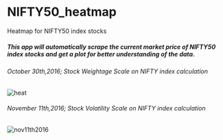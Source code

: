 # NIFTY50_heatmap

Heatmap for NIFTY50 index stocks 

##### This app will automatically scrape the current market price of NIFTY50 index stocks and get a plot for better understanding of the data.

###### October 30th,2016; Stock Weightage Scale on NIFTY index calculation 
![heat](https://cloud.githubusercontent.com/assets/16385390/19842264/7c0517e6-9f17-11e6-8f79-8e461b0b17c5.png)

###### November 11th,2016; Stock Volatility Scale on NIFTY index calculation 
![nov11th2016](https://cloud.githubusercontent.com/assets/16385390/20215725/8babc5fc-a816-11e6-99be-15fc005fcbdb.png)

